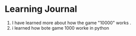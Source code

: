 # Learning Journal

1. I have learned more about  how the game "10000" works .  
2. i learned how bote game 1000 worke in python 

